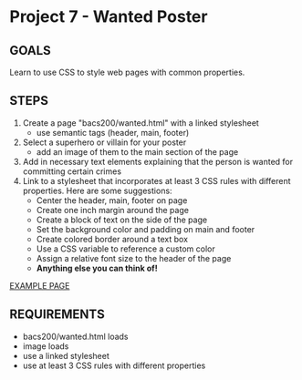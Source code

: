 # Project 7 - Wanted Poster

## GOALS

Learn to use CSS to style web pages with common properties.

## STEPS

1. Create a page "bacs200/wanted.html" with a linked stylesheet
    * use semantic tags (header, main, footer)
2. Select a superhero or villain for your poster
    * add an image of them to the main section of the page
3. Add in necessary text elements explaining that the person is wanted for committing certain crimes
4. Link to a stylesheet that incorporates at least 3 CSS rules with different properties.  Here are some suggestions:
    * Center the header, main, footer on page
    * Create one inch margin around the page
    * Create a block of text on the side of the page
    * Set the background color and padding on main and footer
    * Create colored border around a text box
    * Use a CSS variable to reference a custom color
    * Assign a relative font size to the header of the page
    * **Anything else you can think of!**

[EXAMPLE PAGE](https://sanchez-s.github.io/bacs200/wanted.html)

## REQUIREMENTS

* bacs200/wanted.html loads
* image loads
* use a linked stylesheet
* use at least 3 CSS rules with different properties

